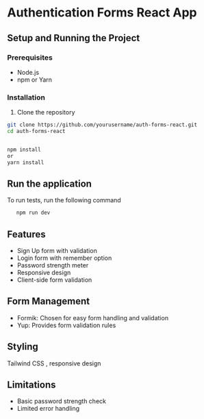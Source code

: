 # Authentication Forms React App

## Setup and Running the Project

### Prerequisites

- Node.js
- npm or Yarn

### Installation

1. Clone the repository

```bash
git clone https://github.com/yourusername/auth-forms-react.git
cd auth-forms-react
```

```bash

npm install
or
yarn install
```

## Run the application

To run tests, run the following command

```bash
   npm run dev
```

## Features

- Sign Up form with validation
- Login form with remember option
- Password strength meter
- Responsive design
- Client-side form validation

## Form Management

- Formik: Chosen for easy form handling and validation
- Yup: Provides form validation rules

## Styling

Tailwind CSS , responsive design

## Limitations

- Basic password strength check
- Limited error handling
